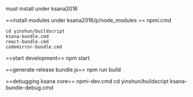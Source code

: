 must install under ksana2016

==install modules under ksana2016/p/node_modules ==
    npmi.cmd

    cd yinshun/buildscript
    ksana-bundle.cmd
    react-bundle.cmd
    codemirror-bundle.cmd

==start development==
    npm start

==generate release bundle.js==
    npm run build

==debugging ksana core==
	npmi-dev.cmd
    cd yinshun/buildscript
    ksana-bundle-debug.cmd